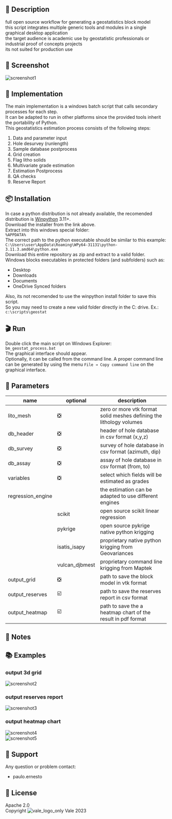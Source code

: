 ## 📌 Description
full open source workflow for generating a geostatistics block model  
this script integrates multiple generic tools and modules in a single graphical desktop application  
the target audience is academic use by geostatistic professionals or industrial proof of concepts projects  
its not suited for production use  
## 📸 Screenshot
![screenshot1](https://github.com/pemn/assets/blob/main/bm_geostat_process1.png?raw=true)
## 🧩 Implementation
The main implementation is a windows batch script that calls secondary processes for each step.  
It can be adapted to run in other platforms since the provided tools inherit the portability of Python.  
This geostatistics estimation process consists of the following steps:
 1. Data and parameter input
 2. Hole desurvey (runlength)
 3. Sample database postprocess
 4. Grid creation
 5. Flag litho solids
 6. Multivariate grade estimation
 7. Estimation Postprocess
 8. QA checks
 9. Reserve Report
## 📦 Installation
In case a python distribution is not already available, the recomended distribution is [Winpython](https://winpython.github.io/) 3.11+.  
Download the installer from the link above.  
Extract into this windows special folder:  
`%APPDATA%`  
The correct path to the python executable should be similar to this example:  
`C:\Users\user\AppData\Roaming\WPy64-31131\python-3.11.3.amd64\python.exe`  
Download this entire repository as zip and extract to a valid folder.  
Windows blocks executables in protected folders (and subfolders) such as:
 - Desktop
 - Downloads
 - Documents
 - OneDrive Synced folders

Also, its not recomended to use the winpython install folder to save this script.  
So you may need to create a new valid folder directly in the C: drive. Ex.:  
`c:\scripts\geostat`
## 🎬 Run
Double click the main script on Windows Explorer:  
`bm_geostat_process.bat`  
The graphical interface should appear.  
Optionally, it can be called from the command line. A proper command line can be generated by using the menu `File ➔ Copy command line` on the graphical interface.
## 📝 Parameters
name|optional|description
---|---|------
lito_mesh|❎|zero or more vtk format solid meshes defining the lithology volumes
db_header|❎|header of hole database in csv format (x,y,z)
db_survey|❎|survey of hole database in csv format (azimuth, dip)
db_assay|❎|assay of hole database in csv format (from, to)
variables|❎|select which fields will be estimated as grades
regression_engine||the estimation can be adapted to use different engines
||scikit|open source scikit linear regression
||pykrige|open source pykrige native python krigging
||isatis_isapy|proprietary native python krigging from Geovariances
||vulcan_djbmest|proprietary command line krigging from Maptek
output_grid|❎|path to save the block model in vtk format
output_reserves|☑️|path to save the reserves report in csv format
output_heatmap|☑️|path to save the a heatmap chart of the result in pdf format
## 📓 Notes
## 📚 Examples
### output 3d grid
![screenshot2](https://github.com/pemn/assets/blob/main/bm_geostat_process2.png?raw=true)
### output reserves report
![screenshot3](https://github.com/pemn/assets/blob/main/bm_geostat_process3.png?raw=true)
### output heatmap chart
![screenshot4](https://github.com/pemn/assets/blob/main/bm_geostat_process4.png?raw=true)  
![screenshot5](https://github.com/pemn/assets/blob/main/bm_geostat_process5.png?raw=true)
## 🙋 Support
Any question or problem contact:
 - paulo.ernesto
## 💎 License
Apache 2.0  
Copyright ![vale_logo_only](https://github.com/pemn/assets/blob/main/vale_logo_only_r.svg?raw=true) Vale 2023
